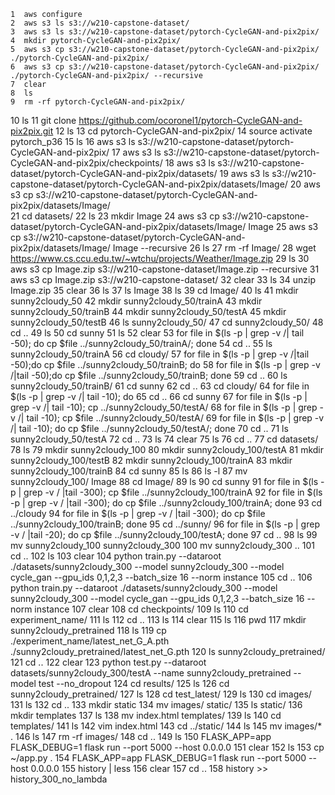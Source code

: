     1  aws configure
    2  aws s3 ls s3://w210-capstone-dataset/
    3  aws s3 ls s3://w210-capstone-dataset/pytorch-CycleGAN-and-pix2pix/
    4  mkdir pytorch-CycleGAN-and-pix2pix/
    5  aws s3 cp s3://w210-capstone-dataset/pytorch-CycleGAN-and-pix2pix/ ./pytorch-CycleGAN-and-pix2pix/
    6  aws s3 cp s3://w210-capstone-dataset/pytorch-CycleGAN-and-pix2pix/ ./pytorch-CycleGAN-and-pix2pix/ --recursive
    7  clear
    8  ls
    9  rm -rf pytorch-CycleGAN-and-pix2pix/
   10  ls
   11  git clone https://github.com/ocoronel1/pytorch-CycleGAN-and-pix2pix.git
   12  ls
   13  cd pytorch-CycleGAN-and-pix2pix/
   14  source activate pytorch_p36
   15  ls
   16  aws s3 ls s3://w210-capstone-dataset/pytorch-CycleGAN-and-pix2pix/
   17  aws s3 ls s3://w210-capstone-dataset/pytorch-CycleGAN-and-pix2pix/checkpoints/
   18  aws s3 ls s3://w210-capstone-dataset/pytorch-CycleGAN-and-pix2pix/datasets/
   19  aws s3 ls s3://w210-capstone-dataset/pytorch-CycleGAN-and-pix2pix/datasets/Image/
   20  aws s3 cp s3://w210-capstone-dataset/pytorch-CycleGAN-and-pix2pix/datasets/Image/  
   21  cd datasets/
   22  ls
   23  mkdir Image
   24  aws s3 cp s3://w210-capstone-dataset/pytorch-CycleGAN-and-pix2pix/datasets/Image/  Image
   25  aws s3 cp s3://w210-capstone-dataset/pytorch-CycleGAN-and-pix2pix/datasets/Image/  Image --recursive
   26  ls
   27  rm -rf Image/
   28  wget https://www.cs.ccu.edu.tw/~wtchu/projects/Weather/Image.zip
   29  ls
   30  aws s3 cp Image.zip s3://w210-capstone-dataset/Image.zip --recursive
   31  aws s3 cp Image.zip s3://w210-capstone-dataset/ 
   32  clear
   33  ls
   34  unzip Image.zip
   35  clear
   36  ls
   37  ls Image
   38  ls
   39  cd Image/
   40  ls
   41  mkdir sunny2cloudy_50
   42  mkdir sunny2cloudy_50/trainA
   43  mkdir sunny2cloudy_50/trainB
   44  mkdir sunny2cloudy_50/testA
   45  mkdir sunny2cloudy_50/testB
   46  ls sunny2cloudy_50/
   47  cd sunny2cloudy_50/
   48  cd ..
   49  ls
   50  cd sunny
   51  ls
   52  clear
   53  for file in $(ls -p | grep -v /| tail -50); do  cp $file ../sunny2cloudy_50/trainA/; done
   54  cd ..
   55  ls sunny2cloudy_50/trainA
   56  cd cloudy/
   57  for file in $(ls -p | grep -v /|tail -50);do cp $file ../sunny2cloudy_50/trainB; do
   58  for file in $(ls -p | grep -v /|tail -50);do cp $file ../sunny2cloudy_50/trainB; done
   59  cd ..
   60  ls sunny2cloudy_50/trainB/
   61  cd sunny
   62  cd ..
   63  cd cloudy/
   64  for file in $(ls -p | grep -v /| tail -10); do 
   65  cd ..
   66  cd sunny
   67  for file in $(ls -p | grep -v /| tail -10); cp ../sunny2cloudy_50/testA/
   68  for file in $(ls -p | grep -v /| tail -10); cp $file ../sunny2cloudy_50/testA/
   69  for file in $(ls -p | grep -v /| tail -10); do cp $file ../sunny2cloudy_50/testA/; done
   70  cd ..
   71  ls sunny2cloudy_50/testA
   72  cd ..
   73  ls
   74  clear
   75  ls
   76  cd ..
   77  cd datasets/
   78  ls
   79  mkdir sunny2cloudy_100
   80  mkdir sunny2cloudy_100/testA
   81  mkdir sunny2cloudy_100/testB
   82  mkdir sunny2cloudy_100/trainA
   83  mkdir sunny2cloudy_100/trainB
   84  cd sunny
   85  ls
   86  ls -l
   87  mv sunny2cloudy_100/ Image
   88  cd Image/
   89  ls
   90  cd sunny
   91  for file in $(ls -p | grep -v / |tail -300); cp $file ../sunny2cloudy_100/trainA
   92  for file in $(ls -p | grep -v / |tail -300); do cp $file ../sunny2cloudy_100/trainA; done
   93  cd ../cloudy
   94  for file in $(ls -p | grep -v / |tail -300); do cp $file ../sunny2cloudy_100/trainB; done
   95  cd ../sunny/
   96  for file in $(ls -p | grep -v / |tail -20); do cp $file ../sunny2cloudy_100/testA; done
   97  cd ..
   98  ls
   99  mv sunny2cloudy_100 sunny2cloudy_300
  100  mv sunny2cloudy_300 ..
  101  cd ..
  102  ls
  103  clear
  104  python train.py --dataroot ./datasets/sunny2cloudy_300 --model sunny2cloudy_300 --model cycle_gan --gpu_ids 0,1,2,3 --batch_size 16 --norm instance 
  105  cd ..
  106  python train.py --dataroot ./datasets/sunny2cloudy_300 --model sunny2cloudy_300 --model cycle_gan --gpu_ids 0,1,2,3 --batch_size 16 --norm instance 
  107  clear
  108  cd checkpoints/
  109  ls
  110  cd experiment_name/
  111  ls
  112  cd ..
  113  ls
  114  clear
  115  ls
  116  pwd
  117  mkdir sunny2cloudy_pretrained
  118  ls
  119  cp ./experiment_name/latest_net_G_A.pth ./sunny2cloudy_pretrained/latest_net_G.pth
  120  ls sunny2cloudy_pretrained/
  121  cd ..
  122  clear
  123  python test.py --dataroot datasets/sunny2cloudy_300/testA --name sunny2cloudy_pretrained --model test --no_dropout
  124  cd results/
  125  ls
  126  cd sunny2cloudy_pretrained/
  127  ls
  128  cd test_latest/
  129  ls
  130  cd images/
  131  ls
  132  cd ..
  133  mkdir static
  134  mv images/ static/
  135  ls static/
  136  mkdir templates
  137  ls
  138  mv index.html templates/
  139  ls
  140  cd templates/
  141  ls
  142  vim index.html 
  143  cd ../static/
  144  ls
  145  mv images/* .
  146  ls
  147  rm -rf images/
  148  cd ..
  149  ls
  150  FLASK_APP=app FLASK_DEBUG=1 flask run --port 5000 --host 0.0.0.0
  151  clear
  152  ls
  153  cp ~/app.py .
  154  FLASK_APP=app FLASK_DEBUG=1 flask run --port 5000 --host 0.0.0.0
  155  history | less
  156  clear
  157  cd ..
  158  history >> history_300_no_lambda
